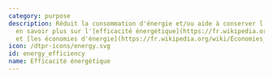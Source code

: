 ```yaml
---
category: purpose
description: Réduit la consommation d'énergie et/ou aide à conserver l'énergie. Pour
  en savoir plus sur l'[efficacité énergétique](https://fr.wikipedia.org/wiki/Efficacit%C3%A9_%C3%A9nerg%C3%A9tique)
  et [les économies d'énergie](https://fr.wikipedia.org/wiki/Économies_d%27énergie).
icon: /dtpr-icons/energy.svg
id: energy_efficiency
name: Efficacité énergétique
---
```


